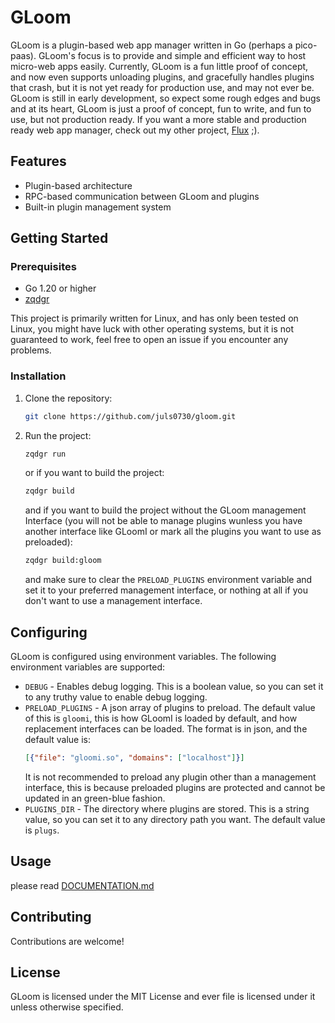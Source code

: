 # GLoom

GLoom is a plugin-based web app manager written in Go (perhaps a pico-paas). GLoom's focus is to provide and simple and efficient way to host micro-web apps easily. Currently, GLoom is a fun little proof of concept, and now even supports unloading plugins, and gracefully handles plugins that crash, but it is not yet ready for production use, and may not ever be. GLoom is still in early development, so expect some rough edges and bugs and at its heart, GLoom is just a proof of concept, fun to write, and fun to use, but not production ready. If you want a more stable and production ready web app manager, check out my other project, [Flux](https://github.com/juls0730/flux) ;). 

## Features

- Plugin-based architecture
- RPC-based communication between GLoom and plugins
- Built-in plugin management system

## Getting Started

### Prerequisites

- Go 1.20 or higher
- [zqdgr](https://github.com/juls0730/zqdgr)

This project is primarily written for Linux, and has only been tested on Linux, you might have luck with other operating systems, but it is not guaranteed to work, feel free to open an issue if you encounter any problems.

### Installation

1. Clone the repository:
    ```bash
    git clone https://github.com/juls0730/gloom.git
    ```

2. Run the project:
    ```bash
    zqdgr run
    ```

    or if you want to build the project:
    ```bash
    zqdgr build
    ```
    
    and if you want to build the project without the GLoom management Interface (you will not be able to manage plugins wunless you have another interface like GLoomI or mark all the plugins you want to use as preloaded):
    ```bash
    zqdgr build:gloom
    ```

    and make sure to clear the `PRELOAD_PLUGINS` environment variable and set it to your preferred management interface, or nothing at all if you don't want to use a management interface.

## Configuring

GLoom is configured using environment variables. The following environment variables are supported:

- `DEBUG` - Enables debug logging. This is a boolean value, so you can set it to any truthy value to enable debug logging.
- `PRELOAD_PLUGINS` - A json array of plugins to preload. The default value of this is `gloomi`, this is how GLoomI is loaded by default, and how replacement interfaces can be loaded. The format is in json, and the default value is:
    ```json
    [{"file": "gloomi.so", "domains": ["localhost"]}]
    ```
    It is not recommended to preload any plugin other than a management interface, this is because preloaded plugins are protected and cannot be updated in an green-blue fashion.
- `PLUGINS_DIR` - The directory where plugins are stored. This is a string value, so you can set it to any directory path you want. The default value is `plugs`.

## Usage

please read [DOCUMENTATION.md](DOCUMENTATION.md)

## Contributing

Contributions are welcome!

## License

GLoom is licensed under the MIT License and ever file is licensed under it unless otherwise specified.

